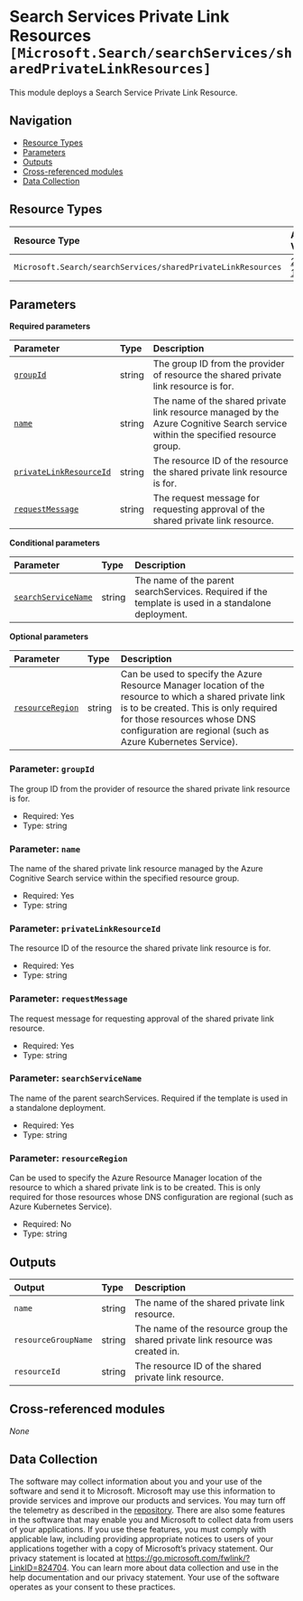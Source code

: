 # Search Services Private Link Resources `[Microsoft.Search/searchServices/sharedPrivateLinkResources]`

This module deploys a Search Service Private Link Resource.

## Navigation

- [Resource Types](#Resource-Types)
- [Parameters](#Parameters)
- [Outputs](#Outputs)
- [Cross-referenced modules](#Cross-referenced-modules)
- [Data Collection](#Data-Collection)

## Resource Types

| Resource Type | API Version |
| :-- | :-- |
| `Microsoft.Search/searchServices/sharedPrivateLinkResources` | [2023-11-01](https://learn.microsoft.com/en-us/azure/templates/Microsoft.Search/2023-11-01/searchServices/sharedPrivateLinkResources) |

## Parameters

**Required parameters**

| Parameter | Type | Description |
| :-- | :-- | :-- |
| [`groupId`](#parameter-groupid) | string | The group ID from the provider of resource the shared private link resource is for. |
| [`name`](#parameter-name) | string | The name of the shared private link resource managed by the Azure Cognitive Search service within the specified resource group. |
| [`privateLinkResourceId`](#parameter-privatelinkresourceid) | string | The resource ID of the resource the shared private link resource is for. |
| [`requestMessage`](#parameter-requestmessage) | string | The request message for requesting approval of the shared private link resource. |

**Conditional parameters**

| Parameter | Type | Description |
| :-- | :-- | :-- |
| [`searchServiceName`](#parameter-searchservicename) | string | The name of the parent searchServices. Required if the template is used in a standalone deployment. |

**Optional parameters**

| Parameter | Type | Description |
| :-- | :-- | :-- |
| [`resourceRegion`](#parameter-resourceregion) | string | Can be used to specify the Azure Resource Manager location of the resource to which a shared private link is to be created. This is only required for those resources whose DNS configuration are regional (such as Azure Kubernetes Service). |

### Parameter: `groupId`

The group ID from the provider of resource the shared private link resource is for.

- Required: Yes
- Type: string

### Parameter: `name`

The name of the shared private link resource managed by the Azure Cognitive Search service within the specified resource group.

- Required: Yes
- Type: string

### Parameter: `privateLinkResourceId`

The resource ID of the resource the shared private link resource is for.

- Required: Yes
- Type: string

### Parameter: `requestMessage`

The request message for requesting approval of the shared private link resource.

- Required: Yes
- Type: string

### Parameter: `searchServiceName`

The name of the parent searchServices. Required if the template is used in a standalone deployment.

- Required: Yes
- Type: string

### Parameter: `resourceRegion`

Can be used to specify the Azure Resource Manager location of the resource to which a shared private link is to be created. This is only required for those resources whose DNS configuration are regional (such as Azure Kubernetes Service).

- Required: No
- Type: string


## Outputs

| Output | Type | Description |
| :-- | :-- | :-- |
| `name` | string | The name of the shared private link resource. |
| `resourceGroupName` | string | The name of the resource group the shared private link resource was created in. |
| `resourceId` | string | The resource ID of the shared private link resource. |

## Cross-referenced modules

_None_

## Data Collection

The software may collect information about you and your use of the software and send it to Microsoft. Microsoft may use this information to provide services and improve our products and services. You may turn off the telemetry as described in the [repository](https://aka.ms/avm/telemetry). There are also some features in the software that may enable you and Microsoft to collect data from users of your applications. If you use these features, you must comply with applicable law, including providing appropriate notices to users of your applications together with a copy of Microsoft’s privacy statement. Our privacy statement is located at <https://go.microsoft.com/fwlink/?LinkID=824704>. You can learn more about data collection and use in the help documentation and our privacy statement. Your use of the software operates as your consent to these practices.
